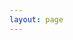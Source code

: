 ```yaml
---
layout: page
---
```


<script setup>
import {
  VPTeamPage,
  VPTeamPageTitle,
  VPTeamMembers
} from 'vitepress/theme'

const members = [
  {
    avatar: 'https://www.github.com/christiandimitri.png',
    name: 'Christian Dimitri',
    title: 'Creator',
    links: [
      { icon: 'github', link: 'https://github.com/christiandimitri' },
    ]
  },
  {
    avatar: 'https://www.github.com/alanrynne.png',
    name: 'Alan Rynne',
    title: 'AEC Software Developer',
    links: [
      { icon: 'github', link: 'https://github.com/alanrynne' },
      { icon: 'twitter', link: 'https://twitter.com/alanrynne' }
    ]
  }
]
</script>

<VPTeamPage>
  <VPTeamPageTitle>
    <template #title>
      Our Team
    </template>
    <template #lead>
      The development of GH_SizeAnalyzer is driven by the <a href="https://github.com/paramdigma">Paramdigma</a> team
    </template>
  </VPTeamPageTitle>
  <VPTeamMembers
    :members="members"
  />
</VPTeamPage>
